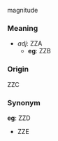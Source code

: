 magnitude
### Meaning
+ _adj_: ZZA
    + __eg__: ZZB

### Origin

ZZC

### Synonym

__eg__: ZZD

+ ZZE



